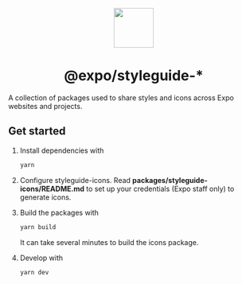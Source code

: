 <p align="center">
<img src="https://user-images.githubusercontent.com/6455018/218336661-5380d173-79a6-4238-80b4-dc971c34b1d3.png" height="80" width="80"/>
</p>
<h1 align="center">
@expo/styleguide-*
</h1>

A collection of packages used to share styles and icons across Expo websites and projects.

## Get started

1. Install dependencies with

    ```bash
    yarn
    ```

2. Configure styleguide-icons. Read **packages/styleguide-icons/README.md** to set up your credentials (Expo staff only) to generate icons.

3. Build the packages with

    ```bash
    yarn build
    ```

    It can take several minutes to build the icons package.

4. Develop with

    ```bash
    yarn dev
    ```
